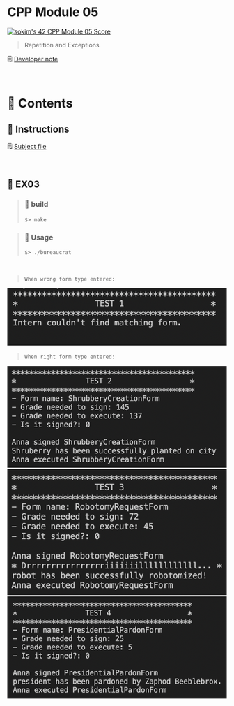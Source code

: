 # CPP Module 05


[![sokim's 42 CPP Module 05 Score](https://badge42.vercel.app/api/v2/cl1sxc9pb003009jgq7f86utb/project/2658110)](https://github.com/JaeSeoKim/badge42)

> Repetition and Exceptions

🗒️ [Developer note](https://pouncing-elbow-0a4.notion.site/Module-05-5e8cae5822cc4913b286b6306ec566b3)

</br>

# 🚀 Contents

## 🚩 Instructions

🗒️ [Subject file](https://github.com/S0YKIM/42-SEOUL/tree/main/CPP/module-05/subject)

</br>

## 🚩 EX03

> ### 🚀 build
>
> ```shell
> $> make
> ```

> ### 🔖 Usage
>
> ```shell
> $> ./bureaucrat
> ```

</br>

> ```
> When wrong form type entered:
> ```

![image](https://github.com/S0YKIM/42-SEOUL/blob/main/CPP/module-05/img/%EC%8A%A4%ED%81%AC%EB%A6%B0%EC%83%B7%202022-07-22%20%EC%98%A4%ED%9B%84%206.14.49.png)

> ```
> When right form type entered:
> ```

![image](https://github.com/S0YKIM/42-SEOUL/blob/main/CPP/module-05/img/%EC%8A%A4%ED%81%AC%EB%A6%B0%EC%83%B7%202022-07-22%20%EC%98%A4%ED%9B%84%206.14.58.png)
![image](https://github.com/S0YKIM/42-SEOUL/blob/main/CPP/module-05/img/%EC%8A%A4%ED%81%AC%EB%A6%B0%EC%83%B7%202022-07-22%20%EC%98%A4%ED%9B%84%206.15.11.png)
![image](https://github.com/S0YKIM/42-SEOUL/blob/main/CPP/module-05/img/%EC%8A%A4%ED%81%AC%EB%A6%B0%EC%83%B7%202022-07-22%20%EC%98%A4%ED%9B%84%206.15.16.png)
